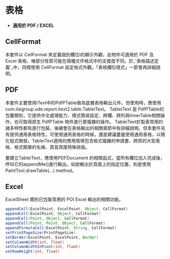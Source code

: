 
# 表格

* **適用於 PDF / EXCEL**

## CellFormat

本套件以 CellFormat 來定義個別欄位l的顯示外觀，此物件可適用於 PDF 及 Excel 表格，唯部分性質可能在兩種文件格式中的支援度不同。於_'表格描述定義'_中，同樣使用 CellFormat 設定格式外觀。「表格欄位樣式」一節會再詳細說明。

## PDF

本套件主要使用iText中的PdfPTable做為底層表格輸出元件。但使用時，應使用com.iisigroup.ude.report.itext2.table.TableiText。
TableiText 是 PdfPTable的包覆類別，它提供中文處理能力、樣式簡易設定、跨欄、跨列與InnerTable相關操作，也可取得原生 PdfPTable 物件進行更複雜的操作。
TableiText於製表常用的諸多特性都有進行包裝，後續會在表格輸出的相關章節中有詳細說明。但本套件另有提供通用表格特性，可使用通用表格的時候，還是建議盡量使用通用表格，以簡化程式開發。TableiText適用的應用情境包含格式複雜的申請書、跨頁的大型表格、格式簡單的名條、頁首頁尾特殊排版。

要建立TableiText，應使用PDFDocument 的相關函式，當所有欄位加入完成後，呼叫它的appendMe()進行輸出。如欲輸出於頁面上的指定位置，則是使用PaintTool.drawTable(…) method。

## Excel

ExcelSheet 類別已包裝常用的 POI Excel 輸出的相關功能。

``` java
appendCell(ExcelPoint, ExcelPoint, Object, CellFormat)
appendCell(ExcelPoint, Object, CellFormat)
appendCell(Point, Object, CellFormat)
appendCell(Point, Point, Object, CellFormat)
appendFormulaCell(ExcelPoint, String, CellFormat)
setPrintPageSize(PrintPageSize)
setBorder(ExcelPoint, ExcelPoint, Border)
setColumnWidth(int, float)
setColumnWidthInPixel(int, float)
setRowHeight(int, float)
```



